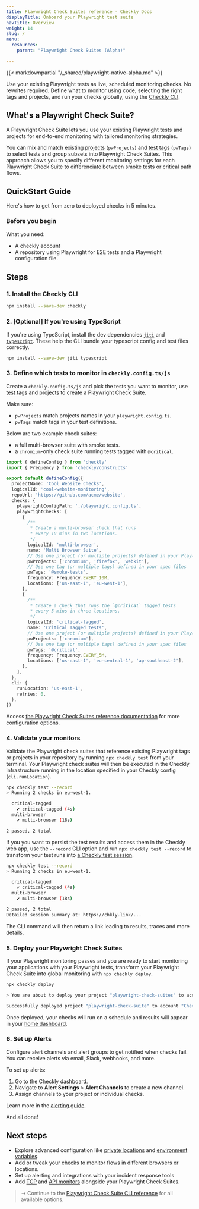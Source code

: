 ```yaml
---
title: Playwright Check Suites reference - Checkly Docs
displayTitle: Onboard your Playwright test suite
navTitle: Overview
weight: 14
slug: /
menu:
  resources:
    parent: "Playwright Check Suites (Alpha)"

---
```


{{< markdownpartial "/_shared/playwright-native-alpha.md" >}}

Use your existing Playwright tests as live, scheduled monitoring checks. No rewrites required. Define what to monitor using code, selecting the right tags and projects, and run your checks globally, using the [Checkly CLI](/docs/cli).

## What's a Playwright Check Suite?

A Playwright Check Suite lets you use your existing Playwright tests and projects for end-to-end monitoring with tailored monitoring strategies.

You can mix and match existing
[projects](https://playwright.dev/docs/test-projects) (`pwProjects`) and [test tags](https://playwright.dev/docs/test-annotations#tag-tests) (`pwTags`) to select tests and group subsets into Playwright Check Suites. This approach allows you to specify different monitoring settings for each Playwright Check Suite to differenciate between smoke tests or critical path flows.

## QuickStart Guide

Here's how to get from zero to deployed checks in 5 minutes.

###  Before you begin
What you need:

* A checkly account
* A repository using Playwright for E2E tests and a Playwright configuration file.

## Steps

### 1. Install the Checkly CLI


  ```bash {title="Terminal"}
  npm install --save-dev checkly
  ```

### 2. [Optional] If you're using TypeScript

  If you're using TypeScript, install the dev dependencies [`jiti`](https://www.npmjs.com/package/jiti) and [`typescript`](https://www.npmjs.com/package/typescript). These help the CLI bundle your typescript config and test files correctly.

  ```bash {title="Terminal"}
  npm install --save-dev jiti typescript
  ```

### 3. Define which tests to monitor in `checkly.config.ts/js`

Create a `checkly.config.ts/js` and pick the tests you want to monitor, use [test tags](https://playwright.dev/docs/test-annotations#tag-tests) and [projects](https://playwright.dev/docs/test-projects) to create a Playwright Check Suite.

Make sure:

* `pwProjects` match projects names in your `playwright.config.ts`.
* `pwTags` match tags in your test definitions.

Below are two example check suites:

* a full multi-browser suite with smoke tests.
* a `chromium`-only check suite running tests tagged with `@critical`.


```typescript {title="checkly.config.ts/js"}
import { defineConfig } from 'checkly'
import { Frequency } from 'checkly/constructs'

export default defineConfig({
  projectName: 'Cool Website Checks',
  logicalId: 'cool-website-monitoring',
  repoUrl: 'https://github.com/acme/website',
  checks: {
    playwrightConfigPath: './playwright.config.ts',
    playwrightChecks: [
      {
        /**
         * Create a multi-browser check that runs
         * every 10 mins in two locations.
         */
        logicalId: 'multi-browser',
        name: 'Multi Browser Suite',
        // Use one project (or multiple projects) defined in your Playwright config
        pwProjects: ['chromium', 'firefox', 'webkit'],
        // Use one tag (or multiple tags) defined in your spec files
        pwTags: '@smoke-tests',
        frequency: Frequency.EVERY_10M,
        locations: ['us-east-1', 'eu-west-1'],
      },
      {
        /**
         * Create a check that runs the `@critical` tagged tests
         * every 5 mins in three locations.
         */
        logicalId: 'critical-tagged',
        name: 'Critical Tagged tests',
        // Use one project (or multiple projects) defined in your Playwright config
        pwProjects: ['chromium'],
        // Use one tag (or multiple tags) defined in your spec files
        pwTags: '@critical',
        frequency: Frequency.EVERY_5M,
        locations: ['us-east-1', 'eu-central-1', 'ap-southeast-2'],
      },
    ],
  },
  cli: {
    runLocation: 'us-east-1',
    retries: 0,
  },
})
```

Access [the Playwright Check Suites reference documentation](/docs/playwright-checks/reference/) for more configuration options.

### 4. Validate your monitors

Validate the Playwright check suites that reference existing Playwright tags or projects in your repository by running `npx checkly test` from your terminal. Your Playwright check suites will then be executed in the Checkly infrastructure running in the location specified in your Checkly config (`cli.runLocation`).

```bash {title="Terminal"}
npx checkly test --record
> Running 2 checks in eu-west-1.

  critical-tagged
    ✔ critical-tagged (4s)
  multi-browser
    ✔ multi-browser (18s)

2 passed, 2 total
```

If you you want to persist the test results and access them in the Checkly web app, use the `--record` CLI option and run `npx checkly test --record` to transform your test runs into [a Checkly test session](/docs/testing/#test-sessions).

```bash {title="Terminal"}
npx checkly test --record
> Running 2 checks in eu-west-1.

  critical-tagged
    ✔ critical-tagged (4s)
  multi-browser
    ✔ multi-browser (18s)

2 passed, 2 total
Detailed session summary at: https://chkly.link/...
```

The CLI command will then return a link leading to results, traces and more details.

### 5. Deploy your Playwright Check Suites

If your Playwright monitoring passes and you are ready to start monitoring your applications with your Playwright tests, transform your Playwright Check Suite into global monitoring with `npx checkly deploy`.

```bash {title="Terminal"}
npx checkly deploy

> You are about to deploy your project "playwright-check-suites" to account "Checkly E2E Prod". Do you want to continue? … yes

Successfully deployed project "playwright-check-suite" to account "Checkly E2E Prod".
```

Once deployed, your checks will run on a schedule and results will appear in your [home dashboard](https://app.checklyhq.com/).

### 6. Set up Alerts

Configure alert channels and alert groups to get notified when checks fail. You can receive alerts via email, Slack, webhooks, and more.

To set up alerts:
1. Go to the Checkly dashboard.
2. Navigate to **Alert Settings** > **Alert Channels** to create a new channel.
3. Assign channels to your project or individual checks.

Learn more in the [alerting guide](https://www.checklyhq.com/docs/alerts/).

And all done!


## Next steps

- Explore advanced configuration like [private locations](/docs/private-locations/) and [environment variables](/docs/cli/env-vars/).
- Add or tweak your checks to monitor flows in different browsers or locations.
- Set up alerting and integrations with your incident response tools
- Add [TCP](/docs/tcp-checks) and [API monitors](/docs/api-checks) alongside your Playwright Check Suites.

> → Continue to the [Playwright Check Suite CLI reference](/docs/playwright-checks/reference) for all available options.
